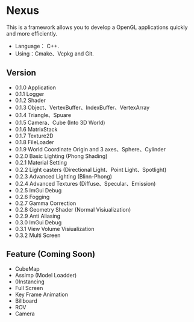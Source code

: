 # Nexus
This is a framework allows you to develop a OpenGL applications quickly and more efficiently.

* Language： C++.
*	Using：Cmake、Vcpkg and Git.

## Version
* 0.1.0 Application
* 0.1.1 Logger
* 0.1.2 Shader
* 0.1.3 Object、VertexBuffer、IndexBuffer、VertexArray
* 0.1.4 Triangle、Spuare
* 0.1.5 Camera、Cube (Into 3D World)
* 0.1.6 MatrixStack
* 0.1.7 Texture2D
* 0.1.8 FileLoader
* 0.1.9 World Coordinate Origin and 3 axes、Sphere、Cylinder
* 0.2.0 Basic Lighting (Phong Shading)
* 0.2.1 Material Setting
* 0.2.2 Light casters (Directional Light、Point Light、Spotlight)
* 0.2.3 Advanced Lighting (Blinn-Phong)
* 0.2.4 Advanced Textures (Diffuse、Specular、Emission)
* 0.2.5 ImGui Debug
* 0.2.6 Fogging
* 0.2.7 Gamma Correction
* 0.2.8 Geometry Shader (Normal Visiualization)
* 0.2.9 Anti Aliasing
* 0.3.0 ImGui Debug
* 0.3.1 View Volume Visiualization
* 0.3.2 Multi Screen

## Feature (Coming Soon)
* CubeMap
* Assimp (Model Loadder)
* 0Instancing
* Full Screen
* Key Frame Animation
* Billboard
* ROV
* Camera